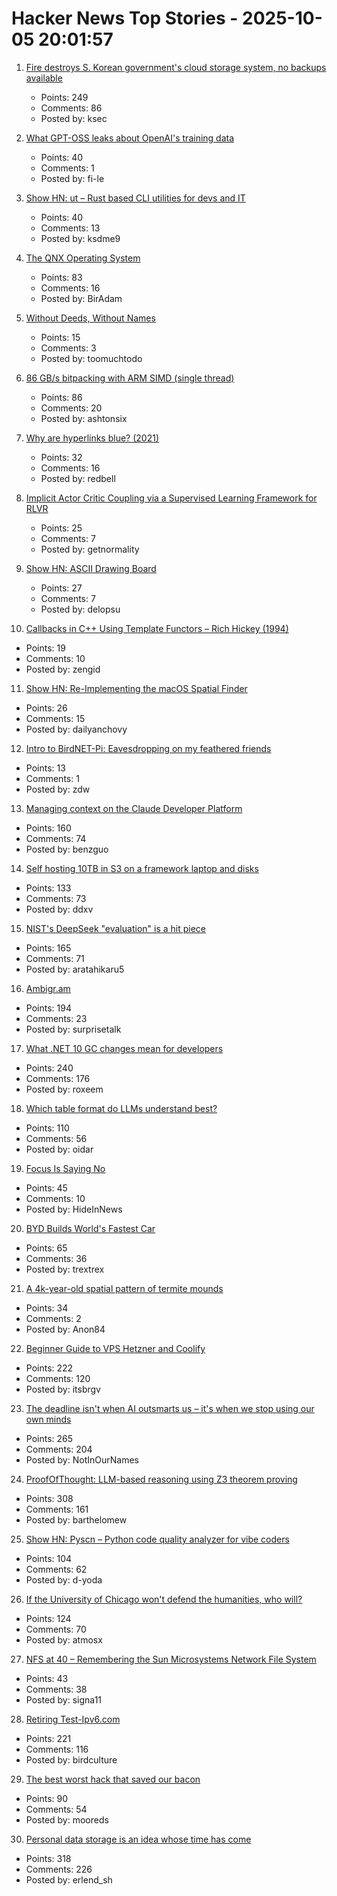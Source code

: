 # Hacker News Top Stories - 2025-10-05 20:01:57

1. [Fire destroys S. Korean government's cloud storage system, no backups available](https://koreajoongangdaily.joins.com/news/2025-10-01/national/socialAffairs/NIRS-fire-destroys-governments-cloud-storage-system-no-backups-available/2412936)
   - Points: 249
   - Comments: 86
   - Posted by: ksec

2. [What GPT-OSS leaks about OpenAI's training data](https://fi-le.net/oss/)
   - Points: 40
   - Comments: 1
   - Posted by: fi-le

3. [Show HN: ut – Rust based CLI utilities for devs and IT](https://github.com/ksdme/ut)
   - Points: 40
   - Comments: 13
   - Posted by: ksdme9

4. [The QNX Operating System](https://www.abortretry.fail/p/the-qnx-operating-system)
   - Points: 83
   - Comments: 16
   - Posted by: BirAdam

5. [Without Deeds, Without Names](https://www.laphamsquarterly.org/celebrity/without-deeds-without-names)
   - Points: 15
   - Comments: 3
   - Posted by: toomuchtodo

6. [86 GB/s bitpacking with ARM SIMD (single thread)](https://github.com/ashtonsix/perf-portfolio/tree/main/bytepack)
   - Points: 86
   - Comments: 20
   - Posted by: ashtonsix

7. [Why are hyperlinks blue? (2021)](https://blog.mozilla.org/en/internet-culture/deep-dives/why-are-hyperlinks-blue/)
   - Points: 32
   - Comments: 16
   - Posted by: redbell

8. [Implicit Actor Critic Coupling via a Supervised Learning Framework for RLVR](https://arxiv.org/abs/2509.02522)
   - Points: 25
   - Comments: 7
   - Posted by: getnormality

9. [Show HN: ASCII Drawing Board](https://www.delopsu.com/draw.html)
   - Points: 27
   - Comments: 7
   - Posted by: delopsu

10. [Callbacks in C++ Using Template Functors – Rich Hickey (1994)](http://www.tutok.sk/fastgl/callback.html)
   - Points: 19
   - Comments: 10
   - Posted by: zengid

11. [Show HN: Re-Implementing the macOS Spatial Finder](https://github.com/everydayanchovies/SpatialFinder)
   - Points: 26
   - Comments: 15
   - Posted by: dailyanchovy

12. [Intro to BirdNET-Pi: Eavesdropping on my feathered friends](https://hannahilea.com/blog/birdnet-intro/)
   - Points: 13
   - Comments: 1
   - Posted by: zdw

13. [Managing context on the Claude Developer Platform](https://www.anthropic.com/news/context-management)
   - Points: 160
   - Comments: 74
   - Posted by: benzguo

14. [Self hosting 10TB in S3 on a framework laptop and disks](https://jamesoclaire.com/2025/10/05/self-hosting-10tb-in-s3-on-a-framework-laptop-disks/)
   - Points: 133
   - Comments: 73
   - Posted by: ddxv

15. [NIST's DeepSeek "evaluation" is a hit piece](https://erichartford.com/the-demonization-of-deepseek)
   - Points: 165
   - Comments: 71
   - Posted by: aratahikaru5

16. [Ambigr.am](https://ambigr.am/hall-of-fame)
   - Points: 194
   - Comments: 23
   - Posted by: surprisetalk

17. [What .NET 10 GC changes mean for developers](https://roxeem.com/2025/09/30/what-net-10-gc-changes-mean-for-developers/)
   - Points: 240
   - Comments: 176
   - Posted by: roxeem

18. [Which table format do LLMs understand best?](https://www.improvingagents.com/blog/best-input-data-format-for-llms)
   - Points: 110
   - Comments: 56
   - Posted by: oidar

19. [Focus Is Saying No](https://medium.com/@HobokenDays/software-modernization-projects-dilemma-part-2-7f6002c4b6f1)
   - Points: 45
   - Comments: 10
   - Posted by: HideInNews

20. [BYD Builds World's Fastest Car](https://www.autotrader.co.uk/content/news/byd-builds-world-s-fastest-car)
   - Points: 65
   - Comments: 36
   - Posted by: trextrex

21. [A 4k-year-old spatial pattern of termite mounds](https://www.cell.com/current-biology/fulltext/S0960-9822(18)31287-9)
   - Points: 34
   - Comments: 2
   - Posted by: Anon84

22. [Beginner Guide to VPS Hetzner and Coolify](https://bhargav.dev/blog/VPS_Setup_and_Security_Checklist_A_Complete_Self_Hosting_Guide)
   - Points: 222
   - Comments: 120
   - Posted by: itsbrgv

23. [The deadline isn't when AI outsmarts us – it's when we stop using our own minds](https://www.theargumentmag.com/p/you-have-18-months)
   - Points: 265
   - Comments: 204
   - Posted by: NotInOurNames

24. [ProofOfThought: LLM-based reasoning using Z3 theorem proving](https://github.com/DebarghaG/proofofthought)
   - Points: 308
   - Comments: 161
   - Posted by: barthelomew

25. [Show HN: Pyscn – Python code quality analyzer for vibe coders](https://github.com/ludo-technologies/pyscn)
   - Points: 104
   - Comments: 62
   - Posted by: d-yoda

26. [If the University of Chicago won't defend the humanities, who will?](https://www.theatlantic.com/culture/archive/2025/08/university-chicago-humanities-doctorate/684004/)
   - Points: 124
   - Comments: 70
   - Posted by: atmosx

27. [NFS at 40 – Remembering the Sun Microsystems Network File System](https://nfs40.online/)
   - Points: 43
   - Comments: 38
   - Posted by: signa11

28. [Retiring Test-Ipv6.com](https://retire.test-ipv6.com/)
   - Points: 221
   - Comments: 116
   - Posted by: birdculture

29. [The best worst hack that saved our bacon](https://jeffersonheard.ghost.io/the-best-worst-hack-that-saved-our-bacon/)
   - Points: 90
   - Comments: 54
   - Posted by: mooreds

30. [Personal data storage is an idea whose time has come](https://blog.muni.town/personal-data-storage-idea/)
   - Points: 318
   - Comments: 226
   - Posted by: erlend_sh

